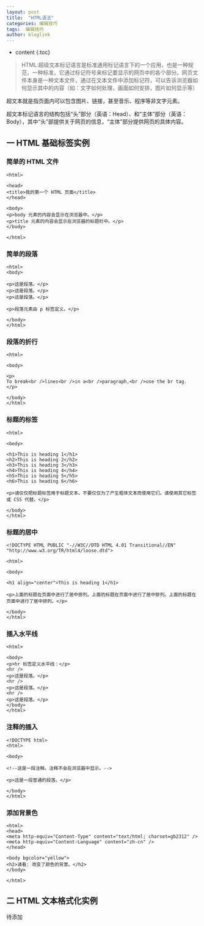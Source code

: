 ```yaml
---
layout: post
title:  "HTML语法"
categories: 编辑技巧
tags:  编辑技巧
author: bloglink
---
```


* content
{:toc}

>HTML:超级文本标记语言是标准通用标记语言下的一个应用，也是一种规范，一种标准，它通过标记符号来标记要显示的网页中的各个部分。网页文件本身是一种文本文件，通过在文本文件中添加标记符，可以告诉浏览器如何显示其中的内容（如：文字如何处理，画面如何安排，图片如何显示等）



超文本就是指页面内可以包含图片、链接，甚至音乐、程序等非文字元素。  

超文本标记语言的结构包括“头”部分（英语：Head）、和“主体”部分（英语：Body），其中“头”部提供关于网页的信息，“主体”部分提供网页的具体内容。

## 一 HTML 基础标签实例

### 简单的 HTML 文件

    <html>

    <head>
    <title>我的第一个 HTML 页面</title>
    </head>

    <body>
    <p>body 元素的内容会显示在浏览器中。</p>
    <p>title 元素的内容会显示在浏览器的标题栏中。</p>
    </body>

    </html>

### 简单的段落

    <html>
    <body>

    <p>这是段落。</p>
    <p>这是段落。</p>
    <p>这是段落。</p>

    <p>段落元素由 p 标签定义。</p>

    </body>
    </html>

### 段落的折行

    <html>

    <body>

    <p>
    To break<br />lines<br />in a<br />paragraph,<br />use the br tag.
    </p>

    </body>
    </html>
### 标题的标签

    <html>

    <body>

    <h1>This is heading 1</h1>
    <h2>This is heading 2</h2>
    <h3>This is heading 3</h3>
    <h4>This is heading 4</h4>
    <h5>This is heading 5</h5>
    <h6>This is heading 6</h6>

    <p>请仅仅把标题标签用于标题文本。不要仅仅为了产生粗体文本而使用它们。请使用其它标签或 CSS 代替。</p>

    </body>
    </html>

### 标题的居中

    <!DOCTYPE HTML PUBLIC "-//W3C//DTD HTML 4.01 Transitional//EN"
    "http://www.w3.org/TR/html4/loose.dtd">

    <html>

    <body>

    <h1 align="center">This is heading 1</h1>

    <p>上面的标题在页面中进行了居中排列。上面的标题在页面中进行了居中排列。上面的标题在页面中进行了居中排列。</p>

    </body>
    </html>

### 插入水平线

    <html>

    <body>
    <p>hr 标签定义水平线：</p>
    <hr />
    <p>这是段落。</p>
    <hr />
    <p>这是段落。</p>
    <hr />
    <p>这是段落。</p>
    </body>
    </html>

### 注释的插入

    <!DOCTYPE html>
    <html>

    <body>

    <!--这是一段注释。注释不会在浏览器中显示。-->

    <p>这是一段普通的段落。</p>

    </body>
    </html>

### 添加背景色

    <html>
    <head>
    <meta http-equiv="Content-Type" content="text/html; charset=gb2312" />
    <meta http-equiv="Content-Language" content="zh-cn" />
    </head>

    <body bgcolor="yellow">
    <h2>请看: 改变了颜色的背景。</h2>
    </body>

    </html>


## 二 HTML 文本格式化实例

待添加
